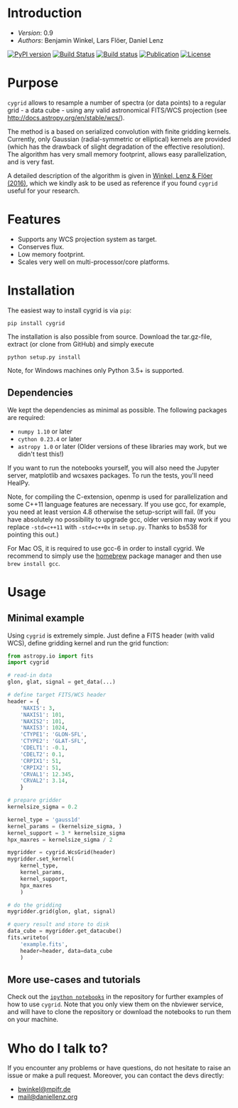 # Introduction #

- *Version*: 0.9
- *Authors*: Benjamin Winkel, Lars Flöer, Daniel Lenz

[![PyPI version](https://img.shields.io/pypi/v/cygrid.svg)](https://pypi.python.org/pypi/cygrid)
[![Build Status](https://travis-ci.org/bwinkel/cygrid.svg?branch=master)](https://travis-ci.org/bwinkel/cygrid)
[![Build status](https://ci.appveyor.com/api/projects/status/1ydk0hjf04t90aw5?svg=true)](https://ci.appveyor.com/project/bwinkel/cygrid)
[![Publication](http://img.shields.io/badge/arXiv-1604.06667-blue.svg)](http://arxiv.org/abs/1604.06667)
[![License](https://img.shields.io/badge/license-GPL-blue.svg)](https://www.github.com/bwinkel/cygrid/blob/master/COPYING)
<!---[![PyPI downloads](https://img.shields.io/pypi/dm/cygrid.svg)](https://pypi.python.org/pypi/cygrid)--->

# Purpose #

`cygrid` allows to resample a number of spectra (or data points) to a regular
grid - a data cube - using any valid astronomical FITS/WCS projection (see
http://docs.astropy.org/en/stable/wcs/).

The method is a based on serialized convolution with finite gridding kernels.
Currently, only Gaussian (radial-symmetric or elliptical) kernels are provided
(which has the drawback of slight degradation of the effective resolution). The
algorithm has very small memory footprint, allows easy parallelization, and is
very fast.

A detailed description of the algorithm is given in [Winkel, Lenz & Flöer
(2016)](http://adsabs.harvard.edu/abs/2016A%26A...591A..12W), which we kindly
ask to be used as reference if you found `cygrid` useful for your research.

# Features #

* Supports any WCS projection system as target.
* Conserves flux.
* Low memory footprint.
* Scales very well on multi-processor/core platforms.

# Installation #

The easiest way to install cygrid is via `pip`:

```
pip install cygrid
```

The installation is also possible from source. Download the tar.gz-file, extract (or clone from GitHub) and simply execute

```
python setup.py install
```

Note, for Windows machines only Python 3.5+ is supported.

## Dependencies ##

We kept the dependencies as minimal as possible. The following packages are
required:
* `numpy 1.10` or later
* `cython 0.23.4` or later
* `astropy 1.0` or later
(Older versions of these libraries may work, but we didn't test this!)

If you want to run the notebooks yourself, you will also need the Jupyter
server, matplotlib and wcsaxes packages. To run the tests, you'll need HealPy.

Note, for compiling the C-extension, openmp is used for parallelization and
some C++11 language features are necessary. If you use gcc, for example, you
need at least version 4.8 otherwise the setup-script will fail. (If you have
absolutely no possibility to upgrade gcc, older version may work if you replace
`-std=c++11` with `-std=c++0x` in `setup.py`. Thanks to bs538 for pointing this
out.)

For Mac OS, it is required to use gcc-6 in order to install cygrid. We
recommend to simply use the [homebrew](http://brew.sh) package manager and then
use `brew install gcc`.

# Usage #

## Minimal example ##

Using `cygrid` is extremely simple. Just define a FITS header (with valid WCS),
define gridding kernel and run the grid function:

```python
from astropy.io import fits
import cygrid

# read-in data
glon, glat, signal = get_data(...)

# define target FITS/WCS header
header = {
    'NAXIS': 3,
    'NAXIS1': 101,
    'NAXIS2': 101,
    'NAXIS3': 1024,
    'CTYPE1': 'GLON-SFL',
    'CTYPE2': 'GLAT-SFL',
    'CDELT1': -0.1,
    'CDELT2': 0.1,
    'CRPIX1': 51,
    'CRPIX2': 51,
    'CRVAL1': 12.345,
    'CRVAL2': 3.14,
    }

# prepare gridder
kernelsize_sigma = 0.2

kernel_type = 'gauss1d'
kernel_params = (kernelsize_sigma, )
kernel_support = 3 * kernelsize_sigma
hpx_maxres = kernelsize_sigma / 2

mygridder = cygrid.WcsGrid(header)
mygridder.set_kernel(
    kernel_type,
    kernel_params,
    kernel_support,
    hpx_maxres
    )

# do the gridding
mygridder.grid(glon, glat, signal)

# query result and store to disk
data_cube = mygridder.get_datacube()
fits.writeto(
    'example.fits',
    header=header, data=data_cube
    )
```

## More use-cases and tutorials ##

Check out the [`ipython notebooks`](http://nbviewer.jupyter.org/github/bwinkel/cygrid/blob/master/notebooks/index.ipynb) in the repository for further
examples of how to use `cygrid`. Note that you only view them on the nbviewer
service, and will have to clone the repository or download the notebooks to run
them on your machine.

# Who do I talk to? #

If you encounter any problems or have questions, do not hesitate to raise an
issue or make a pull request. Moreover, you can contact the devs directly:

* <bwinkel@mpifr.de>
* <mail@daniellenz.org>
